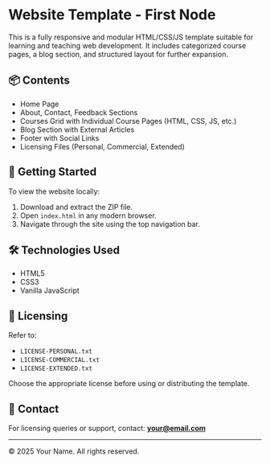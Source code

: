 # Website Template - First Node

This is a fully responsive and modular HTML/CSS/JS template suitable for learning and teaching web development. It includes categorized course pages, a blog section, and structured layout for further expansion.

## 📦 Contents
- Home Page
- About, Contact, Feedback Sections
- Courses Grid with Individual Course Pages (HTML, CSS, JS, etc.)
- Blog Section with External Articles
- Footer with Social Links
- Licensing Files (Personal, Commercial, Extended)

## 🚀 Getting Started

To view the website locally:

1. Download and extract the ZIP file.
2. Open `index.html` in any modern browser.
3. Navigate through the site using the top navigation bar.

## 🛠 Technologies Used
- HTML5
- CSS3
- Vanilla JavaScript

## 📜 Licensing

Refer to:
- `LICENSE-PERSONAL.txt`
- `LICENSE-COMMERCIAL.txt`
- `LICENSE-EXTENDED.txt`

Choose the appropriate license before using or distributing the template.

## 📧 Contact

For licensing queries or support, contact:
**your@email.com**

---

© 2025 Your Name. All rights reserved.

